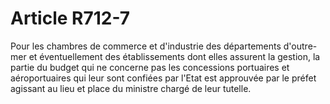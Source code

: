 # Article R712-7

Pour les chambres de commerce et d'industrie des départements d'outre-mer et éventuellement des établissements dont elles assurent la gestion, la partie du budget qui ne concerne pas les concessions portuaires et aéroportuaires qui leur sont confiées par l'Etat est approuvée par le préfet agissant au lieu et place du ministre chargé de leur tutelle.